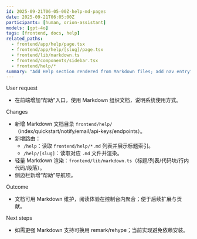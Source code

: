 ```yaml
---
id: 2025-09-21T06-05-00Z-help-md-pages
date: 2025-09-21T06:05:00Z
participants: [human, orion-assistant]
models: [gpt-4o]
tags: [frontend, docs, help]
related_paths:
  - frontend/app/help/page.tsx
  - frontend/app/help/[slug]/page.tsx
  - frontend/lib/markdown.ts
  - frontend/components/sidebar.tsx
  - frontend/help/*
summary: "Add Help section rendered from Markdown files; add nav entry"
---
```


User request

- 在前端增加“帮助”入口，使用 Markdown 组织文档，说明系统使用方式。

Changes

- 新增 Markdown 文档目录 `frontend/help/`（index/quickstart/notify/email/api-keys/endpoints）。
- 新增路由：
  - `/help`：读取 `frontend/help/*.md` 列表并展示标题索引。
  - `/help/[slug]`：读取对应 `.md` 文件并渲染。
- 轻量 Markdown 渲染：`frontend/lib/markdown.ts`（标题/列表/代码块/行内代码/段落）。
- 侧边栏新增“帮助”导航项。

Outcome

- 文档可用 Markdown 维护，阅读体验在控制台内聚合；便于后续扩展与贡献。

Next steps

- 如需更强 Markdown 支持可换用 remark/rehype；当前实现避免依赖安装。
